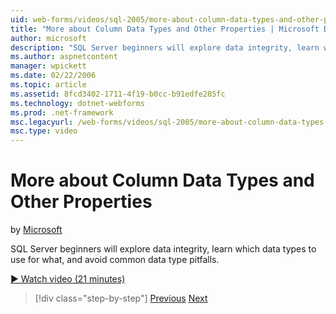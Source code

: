 ```yaml
---
uid: web-forms/videos/sql-2005/more-about-column-data-types-and-other-properties
title: "More about Column Data Types and Other Properties | Microsoft Docs"
author: microsoft
description: "SQL Server beginners will explore data integrity, learn which data types to use for what, and avoid common data type pitfalls."
ms.author: aspnetcontent
manager: wpickett
ms.date: 02/22/2006
ms.topic: article
ms.assetid: 8fcd3402-1711-4f19-b0cc-b91edfe285fc
ms.technology: dotnet-webforms
ms.prod: .net-framework
msc.legacyurl: /web-forms/videos/sql-2005/more-about-column-data-types-and-other-properties
msc.type: video
---
```

More about Column Data Types and Other Properties
====================
by [Microsoft](https://github.com/microsoft)

SQL Server beginners will explore data integrity, learn which data types to use for what, and avoid common data type pitfalls.

[&#9654; Watch video (21 minutes)](https://channel9.msdn.com/Blogs/ASP-NET-Site-Videos/more-about-column-data-types-and-other-properties)

>[!div class="step-by-step"]
[Previous](understanding-database-tables-and-records.md)
[Next](designing-relational-database-tables.md)
